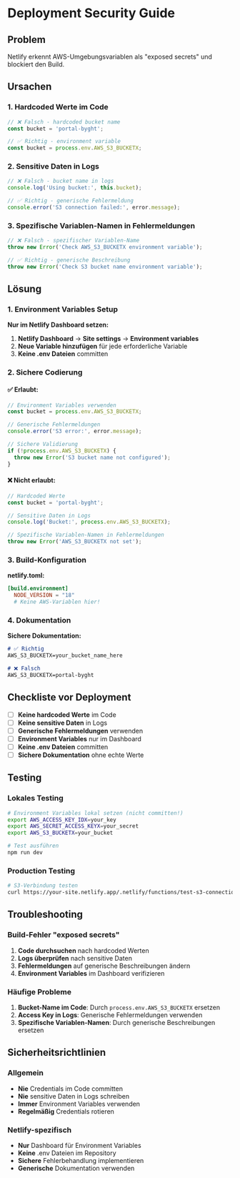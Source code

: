 # Deployment Security Guide

## Problem
Netlify erkennt AWS-Umgebungsvariablen als "exposed secrets" und blockiert den Build.

## Ursachen

### 1. Hardcoded Werte im Code
```javascript
// ❌ Falsch - hardcoded bucket name
const bucket = 'portal-byght';

// ✅ Richtig - environment variable
const bucket = process.env.AWS_S3_BUCKETX;
```

### 2. Sensitive Daten in Logs
```javascript
// ❌ Falsch - bucket name in logs
console.log('Using bucket:', this.bucket);

// ✅ Richtig - generische Fehlermeldung
console.error('S3 connection failed:', error.message);
```

### 3. Spezifische Variablen-Namen in Fehlermeldungen
```javascript
// ❌ Falsch - spezifischer Variablen-Name
throw new Error('Check AWS_S3_BUCKETX environment variable');

// ✅ Richtig - generische Beschreibung
throw new Error('Check S3 bucket name environment variable');
```

## Lösung

### 1. Environment Variables Setup

**Nur im Netlify Dashboard setzen:**

1. **Netlify Dashboard** → **Site settings** → **Environment variables**
2. **Neue Variable hinzufügen** für jede erforderliche Variable
3. **Keine .env Dateien** committen

### 2. Sichere Codierung

#### ✅ Erlaubt:
```javascript
// Environment Variables verwenden
const bucket = process.env.AWS_S3_BUCKETX;

// Generische Fehlermeldungen
console.error('S3 error:', error.message);

// Sichere Validierung
if (!process.env.AWS_S3_BUCKETX) {
  throw new Error('S3 bucket name not configured');
}
```

#### ❌ Nicht erlaubt:
```javascript
// Hardcoded Werte
const bucket = 'portal-byght';

// Sensitive Daten in Logs
console.log('Bucket:', process.env.AWS_S3_BUCKETX);

// Spezifische Variablen-Namen in Fehlermeldungen
throw new Error('AWS_S3_BUCKETX not set');
```

### 3. Build-Konfiguration

**netlify.toml:**
```toml
[build.environment]
  NODE_VERSION = "18"
  # Keine AWS-Variablen hier!
```

### 4. Dokumentation

**Sichere Dokumentation:**
```markdown
# ✅ Richtig
AWS_S3_BUCKETX=your_bucket_name_here

# ❌ Falsch
AWS_S3_BUCKETX=portal-byght
```

## Checkliste vor Deployment

- [ ] **Keine hardcoded Werte** im Code
- [ ] **Keine sensitive Daten** in Logs
- [ ] **Generische Fehlermeldungen** verwenden
- [ ] **Environment Variables** nur im Dashboard
- [ ] **Keine .env Dateien** committen
- [ ] **Sichere Dokumentation** ohne echte Werte

## Testing

### Lokales Testing
```bash
# Environment Variables lokal setzen (nicht committen!)
export AWS_ACCESS_KEY_IDX=your_key
export AWS_SECRET_ACCESS_KEYX=your_secret
export AWS_S3_BUCKETX=your_bucket

# Test ausführen
npm run dev
```

### Production Testing
```bash
# S3-Verbindung testen
curl https://your-site.netlify.app/.netlify/functions/test-s3-connection
```

## Troubleshooting

### Build-Fehler "exposed secrets"

1. **Code durchsuchen** nach hardcoded Werten
2. **Logs überprüfen** nach sensitive Daten
3. **Fehlermeldungen** auf generische Beschreibungen ändern
4. **Environment Variables** im Dashboard verifizieren

### Häufige Probleme

1. **Bucket-Name im Code**: Durch `process.env.AWS_S3_BUCKETX` ersetzen
2. **Access Key in Logs**: Generische Fehlermeldungen verwenden
3. **Spezifische Variablen-Namen**: Durch generische Beschreibungen ersetzen

## Sicherheitsrichtlinien

### Allgemein
- **Nie** Credentials im Code committen
- **Nie** sensitive Daten in Logs schreiben
- **Immer** Environment Variables verwenden
- **Regelmäßig** Credentials rotieren

### Netlify-spezifisch
- **Nur** Dashboard für Environment Variables
- **Keine** .env Dateien im Repository
- **Sichere** Fehlerbehandlung implementieren
- **Generische** Dokumentation verwenden
